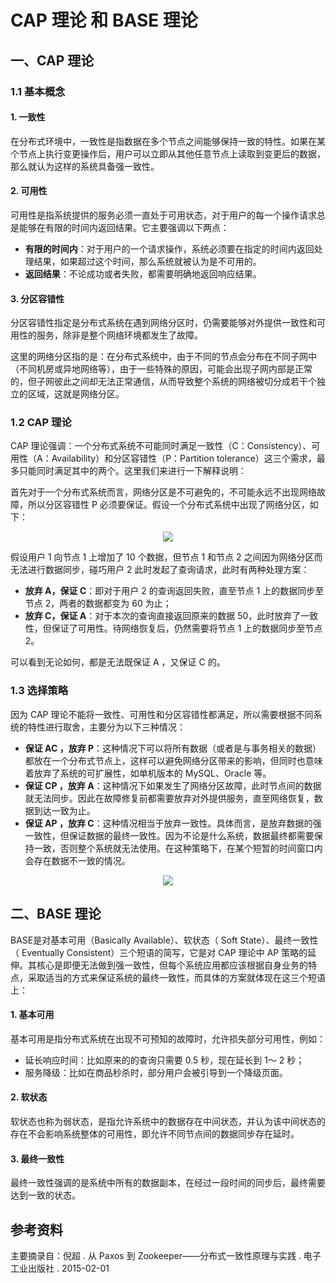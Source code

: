 # CAP 理论 和 BASE 理论



## 一、CAP 理论

### 1.1 基本概念

#### 1. 一致性

在分布式环境中，一致性是指数据在多个节点之间能够保持一致的特性。如果在某个节点上执行变更操作后，用户可以立即从其他任意节点上读取到变更后的数据，那么就认为这样的系统具备强一致性。

#### 2. 可用性

可用性是指系统提供的服务必须一直处于可用状态，对于用户的每一个操作请求总是能够在有限的时间内返回结果。它主要强调以下两点：

+ **有限的时间内**：对于用户的一个请求操作，系统必须要在指定的时间内返回处理结果，如果超过这个时间，那么系统就被认为是不可用的。
+ **返回结果**：不论成功或者失败，都需要明确地返回响应结果。

#### 3. 分区容错性

分区容错性指定是分布式系统在遇到网络分区时，仍需要能够对外提供一致性和可用性的服务，除非是整个网络环境都发生了故障。

这里的网络分区指的是：在分布式系统中，由于不同的节点会分布在不同子网中（不同机房或异地网络等），由于一些特殊的原因，可能会出现子网内部是正常的，但子网彼此之间却无法正常通信，从而导致整个系统的网络被切分成若干个独立的区域，这就是网络分区。



### 1.2 CAP 理论

CAP 理论强调：一个分布式系统不可能同时满足一致性（C：Consistency）、可用性（A：Availability）和分区容错性（P：Partition tolerance）这三个需求，最多只能同时满足其中的两个。这里我们来进行一下解释说明：

首先对于一个分布式系统而言，网络分区是不可避免的，不可能永远不出现网络故障，所以分区容错性 P 必须要保证。假设一个分布式系统中出现了网络分区，如下：

<div align="center"> <img src="https://gitee.com/heibaiying/Full-Stack-Notes/raw/master/pictures/cap_示例.png"/> </div>


假设用户 1 向节点 1 上增加了 10 个数据，但节点 1 和节点 2 之间因为网络分区而无法进行数据同步，碰巧用户 2 此时发起了查询请求，此时有两种处理方案：

+ **放弃 A，保证 C**：即对于用户 2 的查询返回失败，直至节点 1 上的数据同步至节点 2，两者的数据都变为 60 为止；
+ **放弃 C，保证 A**：对于本次的查询直接返回原来的数据 50，此时放弃了一致性，但保证了可用性。待网络恢复后，仍然需要将节点 1 上的数据同步至节点 2。

可以看到无论如何，都是无法既保证 A ，又保证 C 的。



### 1.3 选择策略

因为 CAP 理论不能将一致性、可用性和分区容错性都满足，所以需要根据不同系统的特性进行取舍，主要分为以下三种情况：

+ **保证 AC ，放弃 P**：这种情况下可以将所有数据（或者是与事务相关的数据）都放在一个分布式节点上，这样可以避免网络分区带来的影响，但同时也意味着放弃了系统的可扩展性，如单机版本的 MySQL、Oracle 等。
+ **保证 CP ，放弃 A**：这种情况下如果发生了网络分区故障，此时节点间的数据就无法同步。因此在故障修复前都需要放弃对外提供服务，直至网络恢复，数据到达一致为止。
+ **保证 AP ，放弃 C**：这种情况相当于放弃一致性。具体而言，是放弃数据的强一致性，但保证数据的最终一致性。因为不论是什么系统，数据最终都需要保持一致，否则整个系统就无法使用。在这种策略下，在某个短暂的时间窗口内会存在数据不一致的情况。

<div align="center"> <img src="https://gitee.com/heibaiying/Full-Stack-Notes/raw/master/pictures/cap理论.jpg"/> </div>


## 二、BASE 理论

BASE是对基本可用（Basically Available）、软状态（ Soft State）、最终一致性（ Eventually Consistent）三个短语的简写，它是对 CAP 理论中 AP 策略的延伸。其核心是即便无法做到强一致性，但每个系统应用都应该根据自身业务的特点，采取适当的方式来保证系统的最终一致性，而具体的方案就体现在这三个短语上：

#### 1. 基本可用

基本可用是指分布式系统在出现不可预知的故障时，允许损失部分可用性，例如：

+ 延长响应时间：比如原来的的查询只需要 0.5 秒，现在延长到 1～ 2 秒；
+ 服务降级：比如在商品秒杀时，部分用户会被引导到一个降级页面。

#### 2. 软状态

软状态也称为弱状态，是指允许系统中的数据存在中间状态，并认为该中间状态的存在不会影响系统整体的可用性，即允许不同节点间的数据同步存在延时。

#### 3. 最终一致性

最终一致性强调的是系统中所有的数据副本，在经过一段时间的同步后，最终需要达到一致的状态。





## 参考资料

主要摘录自：倪超 . 从 Paxos 到 Zookeeper——分布式一致性原理与实践 . 电子工业出版社 . 2015-02-01
